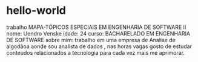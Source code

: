# hello-world
trabalho MAPA-TÓPICOS ESPECIAIS EM ENGENHARIA DE SOFTWARE II 
nome: Uendro Venske
idade: 24
curso: BACHARELADO EM ENGENHARIA DE SOFTWARE
sobre mim: trabalho em uma empresa de Analise de algodãoa aonde sou analista de dados , nas horas vagas gosto de estudar conteudos relacionados a tecnologia para cada vez mais me aprimorar.
